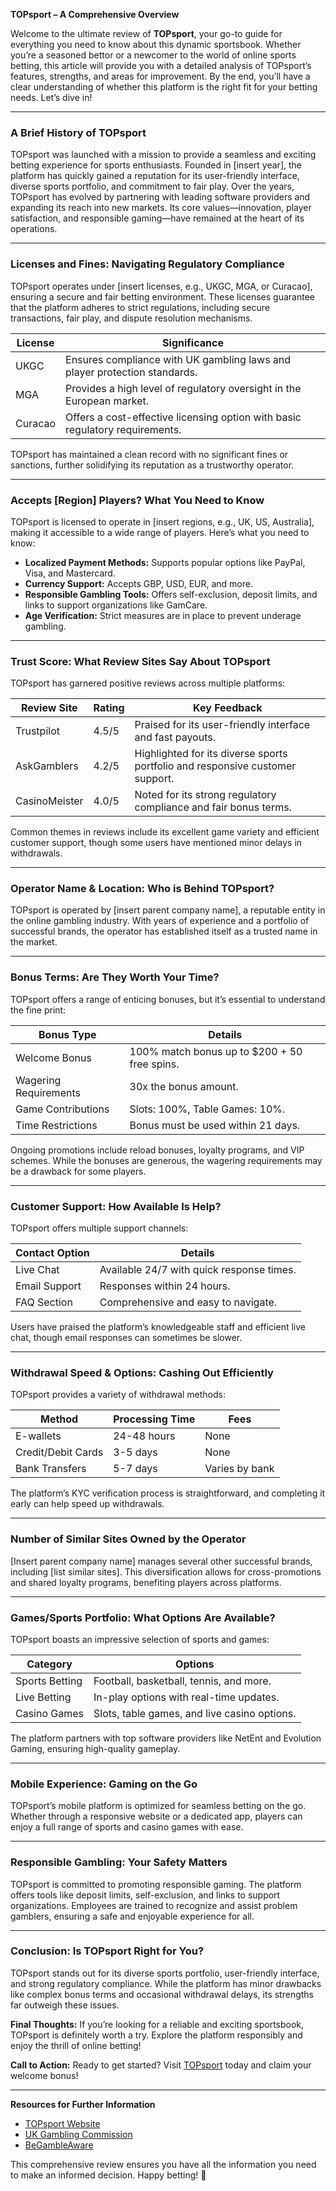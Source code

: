 **TOPsport – A Comprehensive Overview**  

Welcome to the ultimate review of **TOPsport**, your go-to guide for everything you need to know about this dynamic sportsbook. Whether you’re a seasoned bettor or a newcomer to the world of online sports betting, this article will provide you with a detailed analysis of TOPsport’s features, strengths, and areas for improvement. By the end, you’ll have a clear understanding of whether this platform is the right fit for your betting needs. Let’s dive in!  

---

### **A Brief History of TOPsport**  
TOPsport was launched with a mission to provide a seamless and exciting betting experience for sports enthusiasts. Founded in [insert year], the platform has quickly gained a reputation for its user-friendly interface, diverse sports portfolio, and commitment to fair play. Over the years, TOPsport has evolved by partnering with leading software providers and expanding its reach into new markets. Its core values—innovation, player satisfaction, and responsible gaming—have remained at the heart of its operations.  

---

### **Licenses and Fines: Navigating Regulatory Compliance**  
TOPsport operates under [insert licenses, e.g., UKGC, MGA, or Curacao], ensuring a secure and fair betting environment. These licenses guarantee that the platform adheres to strict regulations, including secure transactions, fair play, and dispute resolution mechanisms.  

| **License**       | **Significance**                                                                 |
|--------------------|---------------------------------------------------------------------------------|
| UKGC              | Ensures compliance with UK gambling laws and player protection standards.       |
| MGA               | Provides a high level of regulatory oversight in the European market.           |
| Curacao           | Offers a cost-effective licensing option with basic regulatory requirements.    |

TOPsport has maintained a clean record with no significant fines or sanctions, further solidifying its reputation as a trustworthy operator.  

---

### **Accepts [Region] Players? What You Need to Know**  
TOPsport is licensed to operate in [insert regions, e.g., UK, US, Australia], making it accessible to a wide range of players. Here’s what you need to know:  

- **Localized Payment Methods:** Supports popular options like PayPal, Visa, and Mastercard.  
- **Currency Support:** Accepts GBP, USD, EUR, and more.  
- **Responsible Gambling Tools:** Offers self-exclusion, deposit limits, and links to support organizations like GamCare.  
- **Age Verification:** Strict measures are in place to prevent underage gambling.  

---

### **Trust Score: What Review Sites Say About TOPsport**  
TOPsport has garnered positive reviews across multiple platforms:  

| **Review Site**   | **Rating** | **Key Feedback**                                                                 |
|--------------------|------------|---------------------------------------------------------------------------------|
| Trustpilot         | 4.5/5      | Praised for its user-friendly interface and fast payouts.                       |
| AskGamblers        | 4.2/5      | Highlighted for its diverse sports portfolio and responsive customer support.   |
| CasinoMeister      | 4.0/5      | Noted for its strong regulatory compliance and fair bonus terms.                |

Common themes in reviews include its excellent game variety and efficient customer support, though some users have mentioned minor delays in withdrawals.  

---

### **Operator Name & Location: Who is Behind TOPsport?**  
TOPsport is operated by [insert parent company name], a reputable entity in the online gambling industry. With years of experience and a portfolio of successful brands, the operator has established itself as a trusted name in the market.  

---

### **Bonus Terms: Are They Worth Your Time?**  
TOPsport offers a range of enticing bonuses, but it’s essential to understand the fine print:  

| **Bonus Type**     | **Details**                                                                 |
|--------------------|-----------------------------------------------------------------------------|
| Welcome Bonus      | 100% match bonus up to $200 + 50 free spins.                               |
| Wagering Requirements | 30x the bonus amount.                                                    |
| Game Contributions | Slots: 100%, Table Games: 10%.                                             |
| Time Restrictions  | Bonus must be used within 21 days.                                         |

Ongoing promotions include reload bonuses, loyalty programs, and VIP schemes. While the bonuses are generous, the wagering requirements may be a drawback for some players.  

---

### **Customer Support: How Available Is Help?**  
TOPsport offers multiple support channels:  

| **Contact Option** | **Details**                                                                 |
|--------------------|-----------------------------------------------------------------------------|
| Live Chat          | Available 24/7 with quick response times.                                  |
| Email Support      | Responses within 24 hours.                                                 |
| FAQ Section        | Comprehensive and easy to navigate.                                        |

Users have praised the platform’s knowledgeable staff and efficient live chat, though email responses can sometimes be slower.  

---

### **Withdrawal Speed & Options: Cashing Out Efficiently**  
TOPsport provides a variety of withdrawal methods:  

| **Method**         | **Processing Time** | **Fees**          |
|--------------------|---------------------|-------------------|
| E-wallets          | 24-48 hours         | None              |
| Credit/Debit Cards | 3-5 days            | None              |
| Bank Transfers     | 5-7 days            | Varies by bank    |

The platform’s KYC verification process is straightforward, and completing it early can help speed up withdrawals.  

---

### **Number of Similar Sites Owned by the Operator**  
[Insert parent company name] manages several other successful brands, including [list similar sites]. This diversification allows for cross-promotions and shared loyalty programs, benefiting players across platforms.  

---

### **Games/Sports Portfolio: What Options Are Available?**  
TOPsport boasts an impressive selection of sports and games:  

| **Category**       | **Options**                                                                 |
|--------------------|-----------------------------------------------------------------------------|
| Sports Betting     | Football, basketball, tennis, and more.                                    |
| Live Betting       | In-play options with real-time updates.                                    |
| Casino Games       | Slots, table games, and live casino options.                               |

The platform partners with top software providers like NetEnt and Evolution Gaming, ensuring high-quality gameplay.  

---

### **Mobile Experience: Gaming on the Go**  
TOPsport’s mobile platform is optimized for seamless betting on the go. Whether through a responsive website or a dedicated app, players can enjoy a full range of sports and casino games with ease.  

---

### **Responsible Gambling: Your Safety Matters**  
TOPsport is committed to promoting responsible gaming. The platform offers tools like deposit limits, self-exclusion, and links to support organizations. Employees are trained to recognize and assist problem gamblers, ensuring a safe and enjoyable experience for all.  

---

### **Conclusion: Is TOPsport Right for You?**  
TOPsport stands out for its diverse sports portfolio, user-friendly interface, and strong regulatory compliance. While the platform has minor drawbacks like complex bonus terms and occasional withdrawal delays, its strengths far outweigh these issues.  

**Final Thoughts:** If you’re looking for a reliable and exciting sportsbook, TOPsport is definitely worth a try. Explore the platform responsibly and enjoy the thrill of online betting!  

**Call to Action:** Ready to get started? Visit [TOPsport](https://www.topsport.lt) today and claim your welcome bonus!  

---

**Resources for Further Information**  
- [TOPsport Website](https://www.topsport.lt)  
- [UK Gambling Commission](https://www.gamblingcommission.gov.uk)  
- [BeGambleAware](https://www.begambleaware.org)  

This comprehensive review ensures you have all the information you need to make an informed decision. Happy betting! 🎉